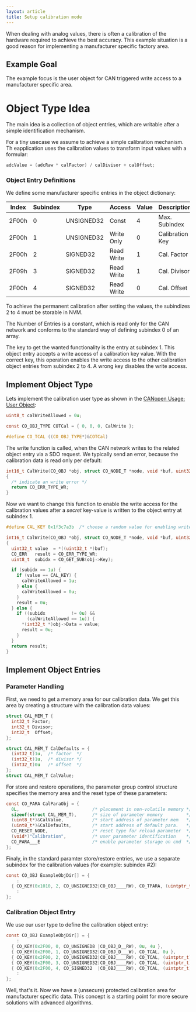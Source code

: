 ```yaml
---
layout: article
title: Setup calibration mode
---
```


When dealing with analog values, there is often a calibration of the hardware required to achieve the best accuracy. This example situation is a good reason for implementing a manufacturer specific factory area.

<!--more-->

## Example Goal

The example focus is the user object for CAN triggered write access to a manufacturer specific area. 

# Object Type Idea

The main idea is a collection of object entries, which are writable after a simple identification mechanism. 

For a tiny usecase we assume to achieve a simple calibration mechanism. Th eapplication uses the calibration values to transform input values with a formular:

```c
adcValue = (adcRaw * calFactor) / calDivisor + calOffset;
```

### Object Entry Definitions

We define some manufacturer specific entries in the object dictionary:

| Index | Subindex | Type       | Access     | Value | Description        |
| ----- | -------- | ---------- | ---------- | ----- | ------------------ |
| 2F00h | 0        | UNSIGNED32 | Const      | 4     | Max. Subindex      |
| 2F00h | 1        | UNSIGNED32 | Write Only | 0     | Calibration Key    |
| 2F00h | 2        | SIGNED32   | Read Write | 1     | Cal. Factor        |
| 2F09h | 3        | SIGNED32   | Read Write | 1     | Cal. Divisor       |
| 2F00h | 4        | SIGNED32   | Read Write | 0     | Cal. Offset        |

To achieve the permanent calibration after setting the values, the subindizes 2 to 4 must be storable in NVM.

The Number of Entries is a constant, which is read only for the CAN network and conforms to the standard way of defining subindex 0 of an array.

The key to get the wanted functionality is the entry at subindex 1. This object entry accepts a write access of a calibration key value. With the correct key, this operation enables the write access to the other calibration object entries from subindex 2 to 4. A wrong key disables the write access.

## Implement Object Type

Lets implement the calibration user type as shown in the [CANopen Usage: User Object](/docs/usecase/dictionary#user-objects):

```c
uint8_t calWriteAllowed = 0u;

const CO_OBJ_TYPE COTCal = { 0, 0, 0, CalWrite };

#define CO_TCAL ((CO_OBJ_TYPE*)&COTCal)
```

The write function is called, when the CAN network writes to the related object entry via a SDO request. We typically send an error, because the calibration data is read only per default:

```c
int16_t CalWrite(CO_OBJ *obj, struct CO_NODE_T *node, void *buf, uint32_t size)
{
  /* indicate an write error */
  return CO_ERR_TYPE_WR;
}
```

Now we want to change this function to enable the write access for the calibration values after a *secret* key-value is written to the object entry at subindex 1.

```c
#define CAL_KEY 0x1f3c7a3b  /* choose a random value for enabling write access */

int16_t CalWrite(CO_OBJ *obj, struct CO_NODE_T *node, void *buf, uint32_t size)
{
  uint32_t value  = *((uint32_t *)buf);
  CO_ERR   result = CO_ERR_TYPE_WR;
  uint8_t  subidx = CO_GET_SUB(obj->Key);

  if (subidx == 1u) {
    if (value == CAL_KEY) {
      calWriteAllowed = 1u;
    } else {
      calWriteAllowed = 0u;
    }
    result = 0u;
  } else {
    if ((subidx          != 0u) &&
        (calWriteAllowed == 1u)) {
      *(int32_t *)obj->Data = value;
      result = 0u;
    }
  }
  return result;
}
```

## Implement Object Entries

### Parameter Handling

First, we need to get a memory area for our calibration data. We get this area by creating a structure with the calibration data values:

```c
struct CAL_MEM_T {
  int32_t Factor;
  int32_t Divisor;
  int32_t  Offset;
};

struct CAL_MEM_T CalDefaults = {
  (int32_t)1u,  /* factor  */
  (int32_t)1u,  /* divisor */
  (int32_t)0u   /* offset  */
};
struct CAL_MEM_T CalValue;
```

For store and restore operations, the parameter group control structure specifies the memory area and the reset type of these parameters:

```c
const CO_PARA CalParaObj = {
  0L,                            /* placement in non-volatile memory */
  sizeof(struct CAL_MEM_T),      /* size of parameter memory         */
  (uint8_t*)&CalValue,           /* start address of parameter mem   */
  (uint8_t*)&CalDefaults,        /* start address of default para.   */
  CO_RESET_NODE,                 /* reset type for reload parameter  */
  (void*)"Calibration",          /* user parameter identification    */
  CO_PARA___E                    /* enable parameter storage on cmd  */
};
```

Finaly, in the standard paramter store/restore entries, we use a separate subindex for the calibration values (for example: subindex #2):

```c
const CO_OBJ ExampleObjDir[] = {
    :
  { CO_KEY(0x1010, 2, CO_UNSIGNED32|CO_OBJ____RW), CO_TPARA, (uintptr_t)&CalParaObj },
    :
};
```

### Calibration Object Entry

We use our user type to define the calibration object entry:

```c
const CO_OBJ ExampleObjDir[] = {
    :
  { CO_KEY(0x2F00, 0, CO_UNSIGNED8 |CO_OBJ_D__RW), 0u, 4u },
  { CO_KEY(0x2F00, 1, CO_UNSIGNED32|CO_OBJ_D___W), CO_TCAL, 0u },
  { CO_KEY(0x2F00, 2, CO_UNSIGNED32|CO_OBJ____RW), CO_TCAL, (uintptr_t)&CalValue.Factor },
  { CO_KEY(0x2F00, 3, CO_UNSIGNED32|CO_OBJ____RW), CO_TCAL, (uintptr_t)&CalValue.Divisor },
  { CO_KEY(0x2F00, 4, CO_SIGNED32  |CO_OBJ____RW), CO_TCAL, (uintptr_t)&CalValue.Offset },
    :
};
```

Well, that's it. Now we have a (unsecure) protected calibration area for manufacturer specific data. This concept is a starting point for more secure solutions with advanced algorithms.
